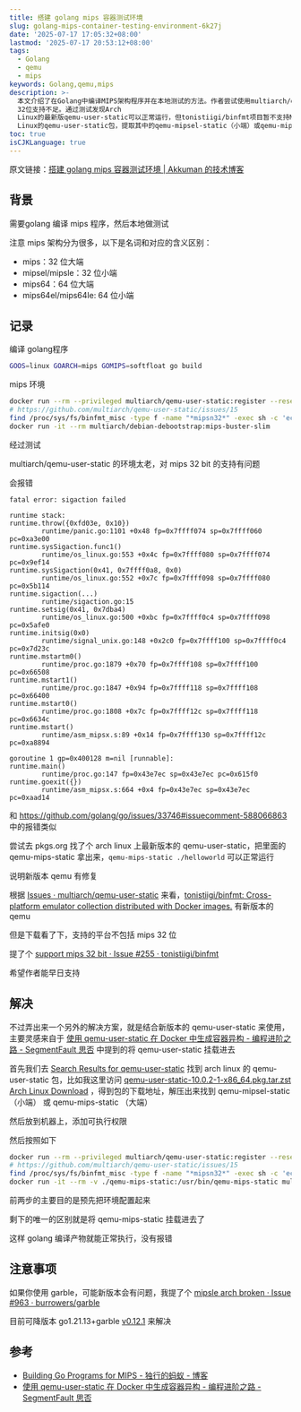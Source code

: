 ```yaml
---
title: 搭建 golang mips 容器测试环境
slug: golang-mips-container-testing-environment-6k27j
date: '2025-07-17 17:05:32+08:00'
lastmod: '2025-07-17 20:53:12+08:00'
tags:
  - Golang
  - qemu
  - mips
keywords: Golang,qemu,mips
description: >-
  本文介绍了在Golang中编译MIPS架构程序并在本地测试的方法。作者尝试使用multiarch/qemu-user-static容器环境时遇到兼容性问题，发现旧版本QEMU对MIPS
  32位支持不足。通过测试发现Arch
  Linux的最新版qemu-user-static可以正常运行，但tonistiigi/binfmt项目暂不支持MIPS 32位。最终解决方案是下载Arch
  Linux的qemu-user-static包，提取其中的qemu-mipsel-static（小端）或qemu-mips-static（大端）二进制文件挂载到容器中使用。
toc: true
isCJKLanguage: true
---
```






原文链接：[搭建 golang mips 容器测试环境 | Akkuman 的技术博客](https://www.hacktech.cn/post/2025/07/golang-mips-container-testing-environment-6k27j/)

## 背景

需要golang 编译 mips 程序，然后本地做测试

注意 mips 架构分为很多，以下是名词和对应的含义区别：

- mips：32 位大端
- mipsel/mipsle：32 位小端
- mips64：64 位大端
- mips64el/mips64le: 64 位小端

## 记录

编译 golang程序

```bash
GOOS=linux GOARCH=mips GOMIPS=softfloat go build
```

mips 环境

```bash
docker run --rm --privileged multiarch/qemu-user-static:register --reset
# https://github.com/multiarch/qemu-user-static/issues/15
find /proc/sys/fs/binfmt_misc -type f -name "*mipsn32*" -exec sh -c 'echo -1 > {}' \;
docker run -it --rm multiarch/debian-debootstrap:mips-buster-slim
```

经过测试

multiarch/qemu-user-static 的环境太老，对 mips 32 bit 的支持有问题

会报错

```plaintext
fatal error: sigaction failed

runtime stack:
runtime.throw({0xfd03e, 0x10})
        runtime/panic.go:1101 +0x48 fp=0x7ffff074 sp=0x7ffff060 pc=0xa3e00
runtime.sysSigaction.func1()
        runtime/os_linux.go:553 +0x4c fp=0x7ffff080 sp=0x7ffff074 pc=0x9ef14
runtime.sysSigaction(0x41, 0x7ffff0a8, 0x0)
        runtime/os_linux.go:552 +0x7c fp=0x7ffff098 sp=0x7ffff080 pc=0x5b114
runtime.sigaction(...)
        runtime/sigaction.go:15
runtime.setsig(0x41, 0x7dba4)
        runtime/os_linux.go:500 +0xbc fp=0x7ffff0c4 sp=0x7ffff098 pc=0x5afe0
runtime.initsig(0x0)
        runtime/signal_unix.go:148 +0x2c0 fp=0x7ffff100 sp=0x7ffff0c4 pc=0x7d23c
runtime.mstartm0()
        runtime/proc.go:1879 +0x70 fp=0x7ffff108 sp=0x7ffff100 pc=0x66508
runtime.mstart1()
        runtime/proc.go:1847 +0x94 fp=0x7ffff118 sp=0x7ffff108 pc=0x66400
runtime.mstart0()
        runtime/proc.go:1808 +0x7c fp=0x7ffff12c sp=0x7ffff118 pc=0x6634c
runtime.mstart()
        runtime/asm_mipsx.s:89 +0x14 fp=0x7ffff130 sp=0x7ffff12c pc=0xa8894

goroutine 1 gp=0x400128 m=nil [runnable]:
runtime.main()
        runtime/proc.go:147 fp=0x43e7ec sp=0x43e7ec pc=0x615f0
runtime.goexit({})
        runtime/asm_mipsx.s:664 +0x4 fp=0x43e7ec sp=0x43e7ec pc=0xaad14
```

和 https://github.com/golang/go/issues/33746#issuecomment-588066863 中的报错类似

尝试去 pkgs.org 找了个 arch linux 上最新版本的 qemu-user-static，把里面的 qemu-mips-static 拿出来，`qemu-mips-static ./helloworld`​ 可以正常运行

说明新版本 qemu 有修复

根据 [Issues · multiarch/qemu-user-static](https://github.com/multiarch/qemu-user-static/issues/212) 来看，[tonistiigi/binfmt: Cross-platform emulator collection distributed with Docker images.](https://github.com/tonistiigi/binfmt) 有新版本的 qemu

但是下载看了下，支持的平台不包括 mips 32 位

提了个 [support mips 32 bit · Issue #255 · tonistiigi/binfmt](https://github.com/tonistiigi/binfmt/issues/255)

希望作者能早日支持

## 解决

不过弄出来一个另外的解决方案，就是结合新版本的 qemu-user-static 来使用，主要灵感来自于 [使用 qemu-user-static 在 Docker 中生成容器异构 - 编程进阶之路 - SegmentFault 思否](https://segmentfault.com/a/1190000045134048) 中提到的将 qemu-user-static 挂载进去

首先我们去 [Search Results for qemu-user-static](https://pkgs.org/search/?q=qemu-user-static) 找到 arch linux 的 qemu-user-static 包，比如我这里访问 [qemu-user-static-10.0.2-1-x86_64.pkg.tar.zst Arch Linux Download](https://archlinux.pkgs.org/rolling/archlinux-extra-x86_64/qemu-user-static-10.0.2-1-x86_64.pkg.tar.zst.html) ，得到包的下载地址，解压出来找到 qemu-mipsel-static（小端） 或 qemu-mips-static （大端）

然后放到机器上，添加可执行权限

然后按照如下

```bash
docker run --rm --privileged multiarch/qemu-user-static:register --reset
# https://github.com/multiarch/qemu-user-static/issues/15
find /proc/sys/fs/binfmt_misc -type f -name "*mipsn32*" -exec sh -c 'echo -1 > {}' \;
docker run -it --rm -v ./qemu-mips-static:/usr/bin/qemu-mips-static multiarch/debian-debootstrap:mips-buster-slim
```

前两步的主要目的是预先把环境配置起来

剩下的唯一的区别就是将 qemu-mips-static 挂载进去了

这样 golang 编译产物就能正常执行，没有报错

## 注意事项

如果你使用 garble，可能新版本会有问题，我提了个 [mipsle arch broken · Issue #963 · burrowers/garble](https://github.com/burrowers/garble/issues/963)

目前可降版本 go1.21.13+garble [v0.12.1](https://github.com/burrowers/garble/releases/tag/v0.12.1) 来解决

## 参考

- [Building Go Programs for MIPS - 独行的蚂蚁 - 博客](https://zyfdegh.github.io/post/202002-go-compile-for-mips/)
- [使用 qemu-user-static 在 Docker 中生成容器异构 - 编程进阶之路 - SegmentFault 思否](https://segmentfault.com/a/1190000045134048)
